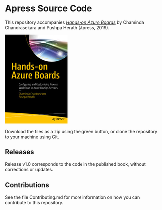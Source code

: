 # Apress Source Code

This repository accompanies [*Hands-on Azure Boards*](https://www.apress.com/9781484250457) by Chaminda Chandrasekara and Pushpa Herath (Apress, 2019).

[comment]: #cover
![Cover image](9781484250457.jpg)

Download the files as a zip using the green button, or clone the repository to your machine using Git.

## Releases

Release v1.0 corresponds to the code in the published book, without corrections or updates.

## Contributions

See the file Contributing.md for more information on how you can contribute to this repository.